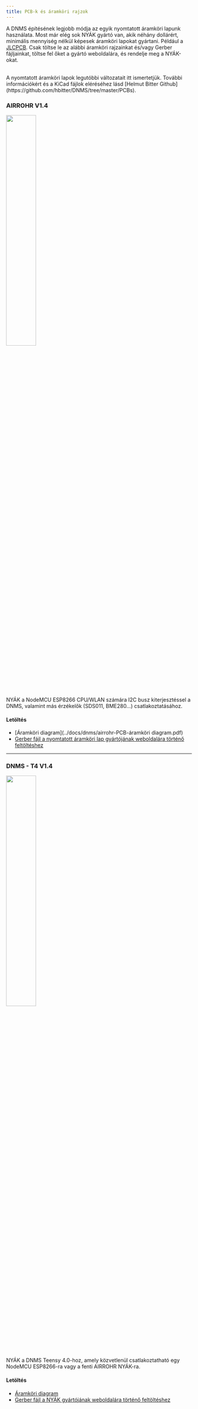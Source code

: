 ```yaml
---
title: PCB-k és áramköri rajzok
---
```


A DNMS építésének legjobb módja az egyik nyomtatott áramköri lapunk használata.
Most már elég sok NYÁK gyártó van, akik néhány dollárért, minimális mennyiség nélkül képesek áramköri lapokat gyártani. Például a [JLCPCB](https://jlcpcb.com//).
Csak töltse le az alábbi áramköri rajzainkat és/vagy Gerber fájljainkat, töltse fel őket a gyártó weboldalára, és rendelje meg a NYÁK-okat.

<br>
A nyomtatott áramköri lapok legutóbbi változatait itt ismertetjük. További információkért és a KiCad fájlok eléréséhez lásd [Helmut Bitter Github](https://github.com/hbitter/DNMS/tree/master/PCBs). 

### AIRROHR V1.4
<img src="../docs/dnms/airrohr-PCB.jpg" style="display: block; width:40%;margin: 1em 0" loading="lazy"/>
NYÁK a NodeMCU ESP8266 CPU/WLAN számára I2C busz kiterjesztéssel a DNMS, valamint más érzékelők (SDS011, BME280...) csatlakoztatásához.


#### Letöltés
* [Áramköri diagram](../docs/dnms/airrohr-PCB-áramköri diagram.pdf)
* [Gerber fájl a nyomtatott áramköri lap gyártójának weboldalára történő feltöltéshez](../docs/dnms/airrohr-PCB-circuit-diagram-gerber.zip)

---

### DNMS - T4 V1.4
<img src="../docs/dnms/dnms-noise-measuring-teensy-4.jpg" style="display: block;width:40%; margin: 1em 0" loading="lazy"/>
NYÁK a DNMS Teensy 4.0-hoz, amely közvetlenül csatlakoztatható egy NodeMCU ESP8266-ra vagy a fenti AIRROHR NYÁK-ra.


#### Letöltés
* [Áramköri diagram](../docs/dnms/dnms-noise-measuring-teensy-40-circuit-diagram.pdf)
* [Gerber fájl a NYÁK gyártójának weboldalára történő feltöltéshez](../docs/dnms/dnms-noise-measuring-teensy-40-circuit-gerber.zip)

